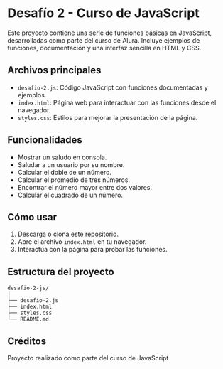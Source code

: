 # Desafío 2 - Curso de JavaScript

Este proyecto contiene una serie de funciones básicas en JavaScript, desarrolladas como parte del curso de Alura. Incluye ejemplos de funciones, documentación y una interfaz sencilla en HTML y CSS.

## Archivos principales

- `desafio-2.js`: Código JavaScript con funciones documentadas y ejemplos.
- `index.html`: Página web para interactuar con las funciones desde el navegador.
- `styles.css`: Estilos para mejorar la presentación de la página.

## Funcionalidades

- Mostrar un saludo en consola.
- Saludar a un usuario por su nombre.
- Calcular el doble de un número.
- Calcular el promedio de tres números.
- Encontrar el número mayor entre dos valores.
- Calcular el cuadrado de un número.

## Cómo usar

1. Descarga o clona este repositorio.
2. Abre el archivo `index.html` en tu navegador.
3. Interactúa con la página para probar las funciones.

## Estructura del proyecto

```
desafio-2-js/
│
├── desafio-2.js
├── index.html
├── styles.css
└── README.md
```

## Créditos

Proyecto realizado como parte del curso de JavaScript
